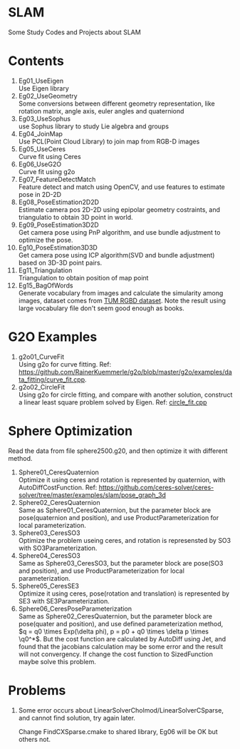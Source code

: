 # SLAM
Some Study Codes and Projects about SLAM

# Contents
1. Eg01_UseEigen    \
    Use Eigen library
1. Eg02_UseGeometry \
    Some conversions between different geometry representation, like rotation matrix, angle axis, euler angles and quaterniond
1. Eg03_UseSophus   \
    use Sophus library to study Lie algebra and groups
1. Eg04_JoinMap \
    Use PCL(Point Cloud Library) to join map from RGB-D images
1. Eg05_UseCeres    \
    Curve fit using Ceres
1. Eg06_UseG2O  \
    Curve fit using g2o
1. Eg07_FeatureDetectMatch  \
    Feature detect and match using OpenCV, and use features to estimate pose in 2D-2D
1. Eg08_PoseEstimation2D2D  \
    Estimate camera pos 2D-2D using epipolar geometry costraints, and triangulatio to obtain 3D point in world.
1. Eg09_PoseEstimation3D2D  \
    Get camera pose using PnP algorithm, and use bundle adjustment to optimize the pose.
1. Eg10_PoseEstimation3D3D \
    Get camera pose using ICP algorithm(SVD and bundle adjustment) based on 3D-3D point pairs.
1. Eg11_Triangulation   \
    Triangulation to obtain position of map point
1. Eg15_BagOfWords \
    Generate vocabulary from images and calculate the simularity among images, dataset comes from
    [TUM RGBD dataset](https://vision.in.tum.de/data/datasets/rgbd-dataset/download#). Note the result using large
    vocabulary file don't seem good enough as books.

# G2O Examples
1. g2o01_CurveFit   \
    Using g2o for curve fitting.
    Ref: https://github.com/RainerKuemmerle/g2o/blob/master/g2o/examples/data_fitting/curve_fit.cpp.
1. g2o02_CircleFit  \
    Using g2o for circle fitting, and compare with another solution, construct a linear least square problem solved by Eigen.
    Ref: [circle_fit.cpp](https://github.com/RainerKuemmerle/g2o/blob/master/g2o/examples/data_fitting/circle_fit.cpp)

# Sphere Optimization
Read the data from file sphere2500.g20, and then optimize it with different method.
1. Sphere01_CeresQuaternion \
    Optimize it using ceres and rotation is represented by quaternion, with AutoDiffCostFunction.
    Ref: https://github.com/ceres-solver/ceres-solver/tree/master/examples/slam/pose_graph_3d
1. Sphere02_CeresQuaternion \
    Same as Sphere01_CeresQuaternion, but the parameter block are pose(quaternion and position), and use 
    ProductParameterization for local parameterization.
1. Sphere03_CeresSO3    \
    Optimize the problem useing ceres, and rotation is represensted by SO3 with SO3Parameterization.
1. Sphere04_CeresSO3    \
    Same as Sphere03_CeresSO3, but the parameter block are pose(SO3 and position), and use ProductParameterization 
    for local parameterization.
1. Sphere05_CeresSE3    \
    Optimize it using ceres, pose(rotation and translation) is represented by SE3 with SE3Parameterization.
1. Sphere06_CeresPoseParameterization   \
    Same as Sphere02_CeresQuaternion, but the parameter block are pose(quater and position), and use defined
    parameterization method, $q = q0 \times Exp(\delta phi), p = p0 + q0 \times \delta p \times \q0^*$. But
    the cost function are calculated by AutoDiff using Jet, and found that the jacobians calculation may be
    some error and the result will not convergency. If change the cost function to SizedFunction maybe solve
    this problem.

# Problems
1. Some error occurs about LinearSolverCholmod/LinearSolverCSparse, and cannot find solution, try again later.

    Change FindCXSparse.cmake to shared library, Eg06 will be OK but others not.
